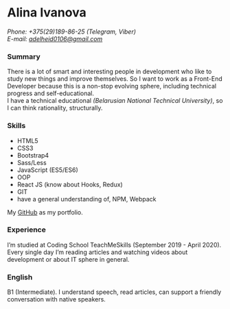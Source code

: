 # Alina Ivanova
*Phone: +375(29)189-86-25 (Telegram, Viber)*  
*E-mail: adelheid0106@gmail.com*

### Summary  
There is a lot of smart and interesting people in development who like to study new things and improve themselves. So I want to work as a Front-End Developer because this is a non-stop evolving sphere, including technical progress and self-educational.   
I have a technical educational *(Belarusian National Technical University)*, so I can think rationality, structurally.  

### Skills  
* HTML5
* CSS3
* Bootstrap4
* Sass/Less
* JavaScript (ES5/ES6)
* OOP
* React JS (know about Hooks, Redux)
* GIT
* have a general understanding of, NPM, Webpack

My [GitHub](https://github.com/Adelheid483) as my portfolio.

### Experience  
I’m studied at Coding School TeachMeSkills (September 2019 - April 2020).  
Every single day I’m reading articles and watching videos about development or about IT sphere in general.

### English  
B1 (Intermediate). I understand speech, read articles, can support a friendly conversation with native speakers.
